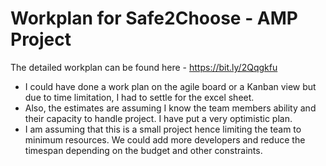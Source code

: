 # Workplan for Safe2Choose - AMP Project

The detailed workplan can be found here - https://bit.ly/2Qqgkfu

* I could have done a work plan on the agile board or a Kanban view but due to time limitation, I had to settle for the excel sheet.
* Also, the estimates are assuming I know the team members ability and their capacity to handle project. I have put a very optimistic plan.
* I am assuming that this is a small project hence limiting the team to minimum resources. We could add more developers and reduce the timespan depending on the budget and other constraints.
